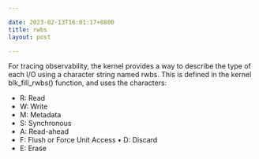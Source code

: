 ```yaml
---

date: 2023-02-13T16:01:17+0800
title: rwbs
layout: post

---
```


For tracing observability, the kernel provides a way to describe the type of each I/O using a character string named rwbs. This is defined in the kernel blk_fill_rwbs() function, and uses the characters:

- R: Read
- W: Write
- M: Metadata
- S: Synchronous
- A: Read-ahead
- F: Flush or Force Unit Access • D: Discard
- E: Erase
